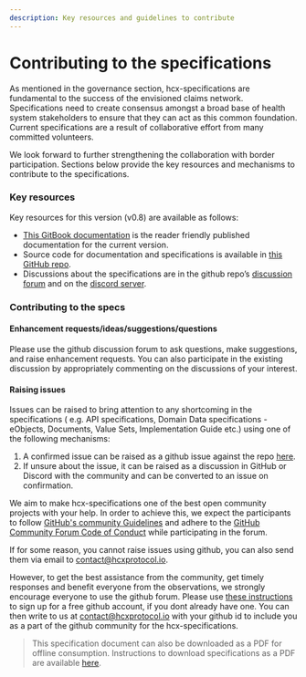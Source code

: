```yaml
---
description: Key resources and guidelines to contribute
---
```


# Contributing to the specifications

As mentioned in the governance section, hcx-specifications are fundamental to the success of the envisioned claims network. Specifications need to create consensus amongst a broad base of health system stakeholders to ensure that they can act as this common foundation. Current specifications are a result of collaborative effort from many committed volunteers.

We look forward to further strengthening the collaboration with border participation. Sections below provide the key resources and mechanisms to contribute to the specifications.

### Key resources

Key resources for this version (v0.8) are available as follows:

* [This GitBook documentation](./) is the reader friendly published documentation for the current version.
* Source code for documentation and specifications is available in [this GitHub repo](https://github.com/hcx-project/hcx-specs/tree/v0.8).
* Discussions about the specifications are in the github repo’s [discussion forum](https://github.com/hcx-project/hcx-specs/discussions) and on the [discord server](https://discord.gg/jxMTMh5RYw).

### Contributing to the specs

#### Enhancement requests/ideas/suggestions/questions

Please use the github discussion forum to ask questions, make suggestions, and raise enhancement requests. You can also participate in the existing discussion by appropriately commenting on the discussions of your interest.

#### Raising issues

Issues can be raised to bring attention to any shortcoming in the specifications ( e.g. API specifications, Domain Data specifications - eObjects, Documents, Value Sets, Implementation Guide etc.) using one of the following mechanisms:

1. A confirmed issue can be raised as a github issue against the repo [here](https://github.com/hcx-project/hcx-specs/issues).
2. If unsure about the issue, it can be raised as a discussion in GitHub or Discord with the community and can be converted to an issue on confirmation.

We aim to make hcx-specifications one of the best open community projects with your help. In order to achieve this, we expect the participants to follow [GitHub's community Guidelines](https://docs.github.com/en/github/site-policy/github-community-guidelines) and adhere to the [GitHub Community Forum Code of Conduct](https://docs.github.com/en/github/site-policy/github-community-forum-code-of-conduct) while participating in the forum.

If for some reason, you cannot raise issues using github, you can also send them via email to [contact@hcxprotocol.io](mailto:contact@hcxprotocol.io).

However, to get the best assistance from the community, get timely responses and benefit everyone from the observations, we strongly encourage everyone to use the github forum. Please use [these instructions](https://docs.github.com/en/get-started/signing-up-for-github/signing-up-for-a-new-github-account) to sign up for a free github account, if you dont already have one. You can then write to us at [contact@hcxprotocol.io](mailto:contact@hcxprotocol.io) with your github id to include you as a part of the github community for the hcx-specifications.

> This specification document can also be downloaded as a PDF for offline consumption. Instructions to download specifications as a PDF are available [here](https://docs.gitbook.com/features/pdf-export#export-entire-space).
